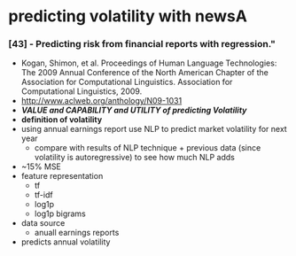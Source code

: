 

# predicting volatility with newsA


### [43] - Predicting risk from financial reports with regression."
- Kogan, Shimon, et al. Proceedings of Human Language Technologies: The 2009 Annual Conference of the North American Chapter of the Association for Computational Linguistics. Association for Computational Linguistics, 2009.
- http://www.aclweb.org/anthology/N09-1031
- ***VALUE and CAPABILITY and UTILITY of predicting Volatility***
- **definition of volatility**
- using annual earnings report use NLP to predict market volatility for next year
    - compare with results of NLP technique + previous data (since volatility is autoregressive) to see how much NLP adds
- ~15% MSE
- feature representation
    - tf
    - tf-idf
    - log1p
    - log1p bigrams
- data source
    - anuall earnings reports
- predicts annual volatility
